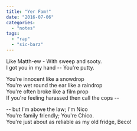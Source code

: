 ```yaml
---
title: "Yer Fam!"
date: "2016-07-06"
categories: 
  - "notes"
tags: 
  - "rap"
  - "sic-barz"
---
```


Like Matth-ew - With sweep and sooty.  
I got you in my hand -- You're putty.  

You're innocent like a snowdrop  
You're wet round the ear like a raindrop  
You're often broke like a film prop  
If you're feeling harassed then call the cops --  

-- but I'm above the law; I'm Nico  
You're family friendly; You're Chico.  
You're just about as reliable as my old fridge, Beco!  

